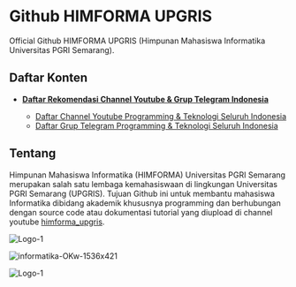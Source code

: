 # Github HIMFORMA UPGRIS

Official Github HIMFORMA UPGRIS (Himpunan Mahasiswa Informatika Universitas PGRI Semarang).

## Daftar Konten

- [**Daftar Rekomendasi Channel Youtube & Grup Telegram Indonesia**](https://github.com/himforma/konten/tree/main/Daftar%20Rekomendasi%20Channel%20Youtube%20%26%20Grup%20Telegram%20Indonesia)

  - [Daftar Channel Youtube Programming & Teknologi Seluruh Indonesia](https://github.com/himforma/konten/tree/main/Daftar%20Rekomendasi%20Channel%20Youtube%20%26%20Grup%20Telegram%20Indonesia/List-All-Programming-Telegram-Group)
  - [Daftar Grup Telegram Programming & Teknologi Seluruh Indonesia](https://github.com/himforma/konten/tree/main/Daftar%20Rekomendasi%20Channel%20Youtube%20%26%20Grup%20Telegram%20Indonesia/List-All-Programming-Telegram-Group)
  
## Tentang

Himpunan Mahasiswa Informatika (HIMFORMA) Universitas PGRI Semarang merupakan salah satu lembaga kemahasiswaan di lingkungan Universitas PGRI Semarang (UPGRIS). Tujuan Github ini untuk membantu mahasiswa Informatika dibidang akademik khususnya programming dan berhubungan dengan source code atau dokumentasi tutorial yang diupload di channel youtube [himforma_upgris](https://www.youtube.com/channel/UCxnZ7xtTv4G3y1vLF-2pWbA).

![Logo-1](https://user-images.githubusercontent.com/99253129/211152096-878d962e-e402-4f5f-9db4-590ae6551507.png)

![informatika-OKw-1536x421](https://user-images.githubusercontent.com/99253129/187105526-05d620a8-393e-467e-9198-c1d6e9e6559f.png)

![Logo-1](https://user-images.githubusercontent.com/99253129/211152120-114b625b-19a6-4ecb-9554-9d5a95c27185.png)
